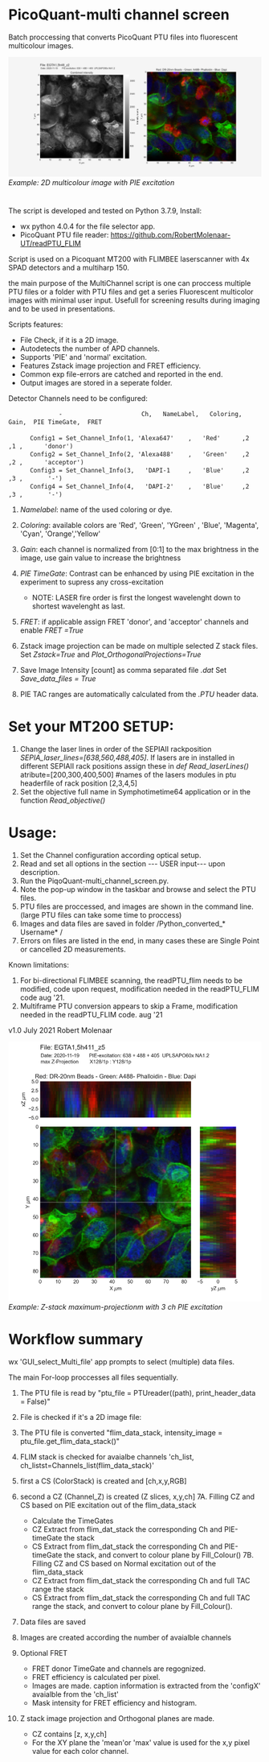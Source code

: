 # PicoQuant-multi channel screen
Batch proccessing that converts PicoQuant PTU files into fluorescent multicolour images.

![alt text](https://github.com/RobertMolenaar-UT/PicoQuant-multi_channel_screen/blob/main/Example_2D_image_1024.png?raw=true)
*Example: 2D multicolour image with PIE excitation*

#

The script is developed and tested on Python 3.7.9, Install:

- wx python 4.0.4 for the file selector app.
- PicoQuant PTU file reader: https://github.com/RobertMolenaar-UT/readPTU_FLIM

Script is used on a Picoquant MT200 with FLIMBEE laserscanner with 4x SPAD detectors and a multiharp 150.

the main purpose of the MultiChannel script is one can proccess multiple PTU files or a folder with PTU files and get a series Fluorescent multicolor images with minimal user input. Usefull for screening results during imaging and to be used in presentations.

Scripts features:  
- File Check, if it is a 2D  image.
- Autodetects the number of APD channels. 
- Supports 'PIE' and 'normal' excitation.
- Features Zstack image projection and FRET efficiency.
- Common exp file-errors are catched and reported in the end.
- Output images are stored in a seperate folder.

Detector Channels need to be configured:

                  -                      Ch,   NameLabel,   Coloring,    Gain,  PIE TimeGate,  FRET
		  
		  Config1 = Set_Channel_Info(1, 'Alexa647'    ,   'Red'      ,2        ,1 ,      'donor')
		  Config2 = Set_Channel_Info(2, 'Alexa488'    ,   'Green'    ,2        ,2 ,      'acceptor')
		  Config3 = Set_Channel_Info(3,   'DAPI-1     ,   'Blue'     ,2        ,3 ,       '-')
		  Config4 = Set_Channel_Info(4,   'DAPI-2'    ,   'Blue'     ,2        ,3 ,       '-')
		  

1. *Namelabel*: name of the used coloring or dye.
2. *Coloring*: 	available colors are 'Red', 'Green', 'YGreen' , 'Blue', 'Magenta', 'Cyan', 'Orange','Yellow'
3. *Gain*: 	each channel is normalized from [0:1] to the max brightness in the image, use gain value to increase the brightness
4. *PIE TimeGate*: Contrast can be enhanced by using PIE excitation in the experiment to supress any cross-excitation 
	- NOTE: LASER fire order is first the longest wavelenght down to shortest wavelenght as last.
5. *FRET*: if applicable assign FRET 'donor', and 'acceptor' channels and enable *FRET =True*

6. Zstack image projection can be made on multiple selected Z stack files. Set *Zstack=True* and *Plot_OrthogonalProjections=True*
7. Save Image Intensity [count] as comma separated file *.dat*  Set *Save_data_files = True*
8. PIE TAC ranges are automatically calculated from the *.PTU* header data.


# Set your MT200 SETUP:

1.  Change the laser lines in order of the SEPIAII rackposition *SEPIA_laser_lines=[638,560,488,405]*. If lasers are in installed in different SEPIAII rack positions assign these in *def Read_laserLines()*  atribute=[200,300,400,500]  #names of the lasers modules in ptu headerfile of rack position [2,3,4,5] 	
2.  Set the objective full name in Symphotimetime64 application or in the function *Read_objective()*

# Usage: 

1. Set the Channel configuration according optical setup.
2. Read and set all options in the section --- USER input---  upon description.
3. Run the PiqoQuant-multi_channel_screen.py.
4. Note the pop-up window in the taskbar and browse and select the PTU files.
5. PTU files are proccessed, and images are shown in the command line. (large PTU files can take some time to proccess)
6. Images and data files are saved in folder /Python_converted_* Username* /
7. Errors on files are listed in the end, in many cases these are Single Point or cancelled 2D measurements.

Known limitations: 

 1. For bi-directional FLIMBEE scanning, the readPTU_flim needs to be modified, code upon request, modification needed in the readPTU_FLIM code aug '21.
 2. Multiframe PTU conversion appears to skip a Frame, modification needed in the readPTU_FLIM code. aug '21


v1.0 July 2021 Robert Molenaar 




![alt text](https://github.com/RobertMolenaar-UT/PicoQuant-multi_channel_screen/blob/main/Example-Z-stack-projection_1024.png?raw=true)
*Example: Z-stack maximum-projectionm with 3 ch PIE excitation* 






# Workflow summary
 
wx 'GUI_select_Multi_file' app prompts to select (multiple) data files. 

The main For-loop proccesses all files sequentially.

1. The PTU file is read by "ptu_file  = PTUreader((path), print_header_data = False)"
2. File is checked if it's a 2D image file:
3. The PTU file is converted "flim_data_stack, intensity_image = ptu_file.get_flim_data_stack()"
4. FLIM stack is checked for avaialbe channels 'ch_list, ch_listst=Channels_list(flim_data_stack)'
5. first a CS (ColorStack) is created and [ch,x,y,RGB] 
6. second a CZ (Channel_Z) is created (Z slices, x,y,ch]
7A. Filling CZ and CS based on PIE excitation out of the flim_data_stack
	- Calculate the TimeGates
	- CZ Extract from flim_dat_stack the corresponding Ch and PIE-timeGate the stack
	- CS Extract from flim_dat_stack the corresponding Ch and PIE-timeGate the stack, and convert to colour plane by Fill_Colour()
7B. Filling CZ and CS based on Normal excitation out of the flim_data_stack
	- CZ Extract from flim_dat_stack the corresponding Ch and full TAC range the stack
	- CS Extract from flim_dat_stack the corresponding Ch and full TAC range the stack, and convert to colour plane by Fill_Colour(). 

8. Data files are saved
9. Images are created according the number of avaialble channels
10. Optional FRET 
	- FRET donor TimeGate and channels are regognized.
	- FRET efficiency is calculated per pixel.
	- Images are made. caption information is extracted from the 'configX' avaialble from the 'ch_list'
	- Mask intensity for FRET efficiency and histogram.
11. Z stack image projection and Orthogonal planes are made.
	- CZ contains [z, x,y,ch] 
	- For the XY plane the 'mean'or 'max' value is used for the x,y pixel value for each color channel.



